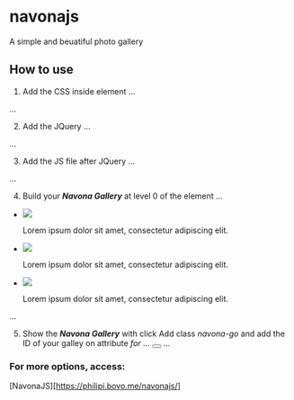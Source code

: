 # navonajs
A simple and beuatiful photo gallery

## How to use
1. Add the CSS inside <head> element
...
<link rel="stylesheet" href="css/navona-1.0.x.min.css">
...

2. Add the JQuery
...
<script type="text/javascript" src="http://code.jquery.com/jquery-2.0.0.min.js"></script>
...

3. Add the JS file after JQuery
...
<script type="text/javascript" src="js/navona-1.0.x.min.js"></script>
...

4. Build your **_Navona Gallery_** at level 0 of the <body> element
...
<div id="id-my-gallery" class="navona">
  <ul>
    <li>
      <img src="img/image1.jpg">
      <p>Lorem ipsum dolor sit amet, consectetur adipiscing elit.</p>
    </li>
    <li>
      <img src="img/image2.jpg">
      <p>Lorem ipsum dolor sit amet, consectetur adipiscing elit.</p>
    </li>
    <li>
      <img src="img/image3.jpg">
      <p>Lorem ipsum dolor sit amet, consectetur adipiscing elit.</p>
    </li>
  </ul>
</div>
...

5. Show the **_Navona Gallery_** with click
Add class *navona-go* and add the ID of your galley on attribute *for*
...
<button class="navona-go" for="id-my-gallery" value="Go navona!"></button>
...

### For more options, access:
[NavonaJS][https://philipi.bovo.me/navonajs/]